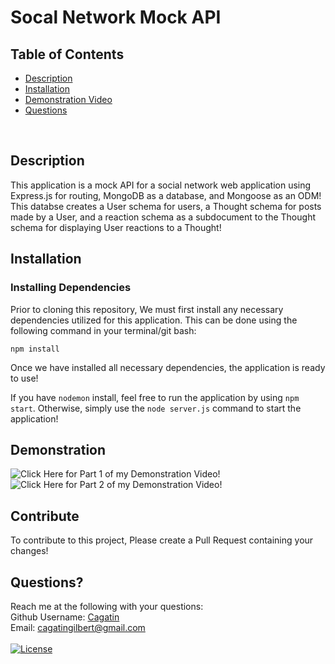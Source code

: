 # Socal Network Mock API

## Table of Contents
- [Description](#description) 
- [Installation](#installation)
- [Demonstration Video](#demonstration)
- [Questions](#questions)
<br />

## Description
This application is a mock API for a social network web application using Express.js for routing, MongoDB as a database, and Mongoose as an ODM! <br />
This databse creates a User schema for users, a Thought schema for posts made by a User, and a reaction schema as a subdocument to the Thought schema for displaying User reactions to a Thought! <br>

## Installation
### Installing Dependencies
Prior to cloning this repository, We must first install any necessary dependencies utilized for this application. This can be done using the following command in your terminal/git bash:
```
npm install
```
Once we have installed all necessary dependencies, the application is ready to use! <br>

If you have ```nodemon``` install, feel free to run the application by using ```npm start```. Otherwise, simply use the ```node server.js``` command to start the application! <br>
## Demonstration
![Click Here for Part 1 of my Demonstration Video!](https://watch.screencastify.com/v/AI90Ki4acH5PIZumKJpu) <br>
![Click Here for Part 2 of my Demonstration Video!](https://watch.screencastify.com/v/VFNpnQ3DtKMM4ZwRFWTp)<br>
## Contribute
To contribute to this project, Please create a Pull Request containing your changes! <br/>

## Questions? 
Reach me at the following with your questions: <br/>
Github Username: [Cagatin](https://github.com/cagatin) <br/>
Email:  cagatingilbert@gmail.com <br/>
<br/>
[![License](https://img.shields.io/badge/License-MIT-yellow.svg)](https://opensource.org/licenses/MIT)